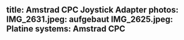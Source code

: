 title: Amstrad CPC Joystick Adapter
photos:
    IMG_2631.jpeg: aufgebaut
    IMG_2625.jpeg: Platine
systems:
    Amstrad CPC
---
